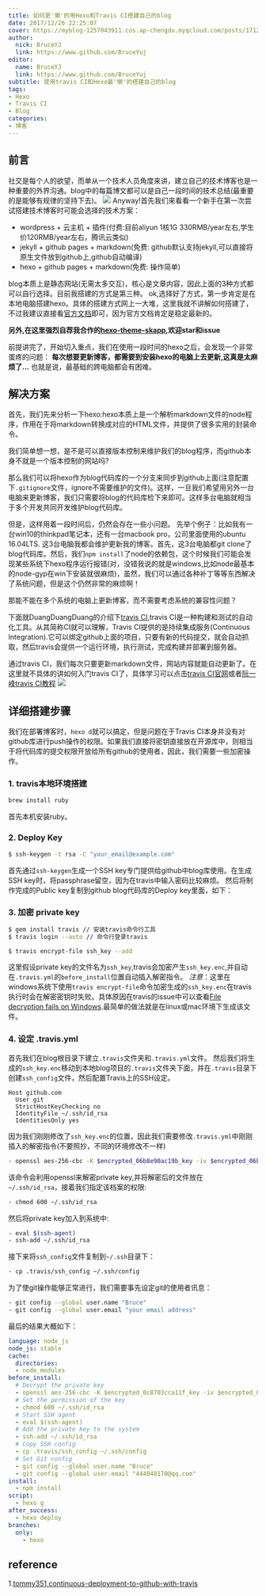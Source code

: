 ```yaml
---
title: 如何更'懒'的用Hexo和Travis CI搭建自己的blog
date: 2017/12/26 22:25:07
cover: https://myblog-1257043911.cos.ap-chengdu.myqcloud.com/posts/171226-blog-with-Hexo-and-Travis-CI.png
author:
  nick: BruceYJ
  link: https://www.github.com/BruceYuj
editor:
  name: BruceYJ
  link: https://www.github.com/BruceYuj
subtitle: 使用travis CI和Hexo最'懒'的搭建自己的blog
tags:
- Hexo
- Travis CI
- Blog
categories:
- 博客
---
```

<!-- toc -->
## 前言
社交是每个人的欲望，而单从一个技术人员角度来讲，建立自己的技术博客也是一种重要的外界沟通。blog中的每篇博文都可以是自己一段时间的技术总结(最重要的是能够有规律的坚持下去)。
![](http://oxnuwmm3w.bkt.clouddn.com/2017-12-26/socialization.jpeg)
Anyway!首先我们来看看一个新手在第一次尝试搭建技术博客时可能会选择的技术方案：
- wordpress + 云主机 + 插件(付费:目前aliyun 1核1G 330RMB/year左右,学生价120RMB/year左右，腾讯云类似)
- jekyll + github pages + markdown(免费: github默认支持jekyll,可以直接将原生文件放到github上,github自动编译)
- hexo + github pages + markdown(免费: 操作简单)

blog本质上是静态网站(无需太多交互)，核心是文章内容，因此上面的3种方式都可以自行选择。目前我搭建的方式是第三种。
ok,选择好了方式，第一步肯定是在本地电脑搭建hexo。具体的搭建方式网上一大堆，这里我就不讲解如何搭建了，不过我建议直接看[官方文档](https://hexo.io/docs/index.html)即可，因为官方文档肯定是稳定最新的。

**另外,在这里强烈自荐我合作的[hexo-theme-skapp](https://github.com/Mrminfive/hexo-theme-skapp),欢迎star和issue**

前提讲完了，开始切入重点，我们在使用一段时间的hexo之后，会发现一个非常蛋疼的问题：
**每次想要更新博客，都需要到安装hexo的电脑上去更新,这真是太麻烦了...**
也就是说，最基础的跨电脑都会有困难。

## 解决方案 
首先，我们先来分析一下hexo:hexo本质上是一个解析markdown文件的node程序，作用在于将markdown转换成对应的HTML文件，并提供了很多实用的封装命令。

我们简单想一想，是不是可以直接版本控制来维护我们的blog程序，而github本身不就是一个版本控制的网站吗?

那么我们可以将hexo作为blog代码库的一个分支来同步到github上面(注意配置下`.gitignore`文件，ignore不需要维护的文件)。这样，一旦我们希望用另外一台电脑来更新博客，我们只需要将blog的代码库检下来即可。这样多台电脑就相当于多个开发共同开发维护blog代码库。

但是，这样用着一段时间后，仍然会存在一些小问题。
先举个例子：比如我有一台win10的thinkpad笔记本，还有一台macbook pro，公司里面使用的ubuntu 16.04LTS. 这3台电脑我都会维护更新我的博客。首先，这3台电脑都git clone了blog代码库。然后，我们`npm install`了node的依赖包，这个时候我们可能会发现某些系统下hexo程序运行报错(对，没错我说的就是windows,比如node最基本的node-gyp在win下安装就很麻烦)，虽然，我们可以通过各种补丁等等东西解决了系统问题，但是这个仍然非常的麻烦啊！

那能不能在多个系统的电脑上更新博客，而不需要考虑系统的兼容性问题？

下面就DuangDuangDuang的介绍下[travis CI](https://travis-ci.org/),travis CI是一种构建和测试的自动化工具。从其简称CI就可以理解，Travis CI提供的是持续集成服务(Continuous Integration).它可以绑定github上面的项目，只要有新的代码提交，就会自动抓取，然后travis会提供一个运行环境，执行测试，完成构建并部署到服务器。

通过travis CI，我们每次只要更新markdown文件，网站内容就能自动更新了。在这里就不具体的讲如何入门travis CI了，具体学习可以点击[travis CI官网](https://docs.travis-ci.com/)或者[阮一峰travis CI教程](http://www.ruanyifeng.com/blog/2017/12/travis_ci_tutorial.html)
![](http://oxnuwmm3w.bkt.clouddn.com/2017-12-26/success.jpeg)
## 详细搭建步骤
我们在部署博客时，`hexo d`就可以搞定，但是问题在于Travis CI本身并没有对github库进行push操作的权限。如果我们直接将密钥直接放在开源库中，则相当于将代码库的提交权限开放给所有github的使用者，因此，我们需要一些加密操作。
### 1. travis本地环境搭建
```bash
brew install ruby 
```
首先本机安装ruby。

### 2. Deploy Key
```bash
$ ssh-keygen -t rsa -C "your_email@example.com"
```
首先通过`ssh-keygen`生成一个SSH key专门提供给github中blog库使用。在生成SSH key时，将passphrase留空，因为在travis中输入密码比较麻烦。
然后将制作完成的Public key复制到github blog代码库的Deploy key里面，如下：

### 3. 加密 private key
```bash
$ gem install travis // 安装travis命令行工具
$ travis login --auto // 命令行登录travis
```
```bash
$ travis encrypt-file ssh_key --add
```
这里假设private key的文件名为`ssh_key`,travis会加密产生`ssh_key.enc`,并自动在`.travis.yml`的`before_install`位置自动插入解密指令。
*注意*：这里在windows系统下使用`travis encrypt-file`命令加密生成的`ssh_key.enc`在travis执行时会在解密密钥时失败。具体原因在travis的issue中可以查看[File decryption fails on Windows](https://github.com/travis-ci/travis-ci/issues/4746).最简单的做法就是在linux或mac环境下生成该文件。

### 4. 设定 .travis.yml
首先我们在blog根目录下建立`.travis`文件夹和`.travis.yml`文件。
然后我们将生成的`ssh_key.enc`移动到本地blog项目的`.travis`文件夹下面，并在`.travis`目录下创建`ssh_config`文件，然后配置Travis上的SSH设定。
```
Host github.com
  User git
  StrictHostKeyChecking no
  IdentityFile ~/.ssh/id_rsa
  IdentitiesOnly yes
```
因为我们刚刚修改了`ssh_key.enc`的位置，因此我们需要修改`.travis.yml`中刚刚插入的解密指令(不要照抄，不同的环境修改不一样)
```bash
- openssl aes-256-cbc -K $encrypted_06b8e90ac19b_key -iv $encrypted_06b8e90ac19b_iv -in .travis/ssh_key.enc -out ~/.ssh/id_rsa -d
```
该命令会利用openssl来解密private key,并将解密后的文件放在 `~/.ssh/id_rsa`，接着我们指定该档案的权限:
```bash
- chmod 600 ~/.ssh/id_rsa
```
然后将private key加入到系统中:
```bash
- eval $(ssh-agent)
- ssh-add ~/.ssh/id_rsa
```
接下来将`ssh_config`文件复制到`~/.ssh`目录下：
```bash
- cp .travis/ssh_config ~/.ssh/config
```
为了使git操作能够正常进行，我们需要事先设定git的使用者讯息：
```bash
- git config --global user.name "Bruce"
- git config --global user.email "your email address"
```

最后的结果大概如下：
```yaml
language: node_js
node_js: stable
cache:
  directories:
  - node_modules
before_install:
  # Decrypt the private key
  - openssl aes-256-cbc -K $encrypted_0c8703cca11f_key -iv $encrypted_0c8703cca11f_iv -in .travis/id_rsa.enc -out ~/.ssh/id_rsa -d
  # Set the permission of the key
  - chmod 600 ~/.ssh/id_rsa
  # Start SSH agent
  - eval $(ssh-agent)
  # Add the private key to the system
  - ssh-add ~/.ssh/id_rsa
  # Copy SSH config
  - cp .travis/ssh_config ~/.ssh/config
  # Set Git config
  - git config --global user.name "Bruce"
  - git config --global user.email "444048170@qq.com"
install:
  - npm install
script:
  - hexo g
after_success:
  - hexo deploy
branches:
  only:
    - hexo
```

## reference
1.[tommy351,continuous-deployment-to-github-with-travis](https://zespia.tw/blog/2015/01/21/continuous-deployment-to-github-with-travis/)
